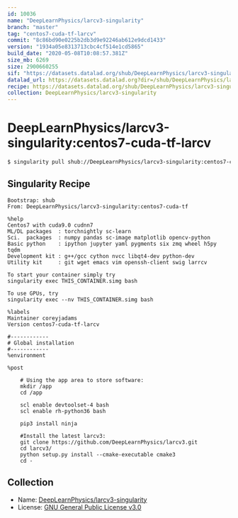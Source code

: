 ```yaml
---
id: 10036
name: "DeepLearnPhysics/larcv3-singularity"
branch: "master"
tag: "centos7-cuda-tf-larcv"
commit: "8c86bd90e0225b2db3d9e92246ab612e9dcd1433"
version: "1934a05e8313713cbc4cf514e1cd5865"
build_date: "2020-05-08T10:08:57.381Z"
size_mb: 6269
size: 2900660255
sif: "https://datasets.datalad.org/shub/DeepLearnPhysics/larcv3-singularity/centos7-cuda-tf-larcv/2020-05-08-8c86bd90-1934a05e/1934a05e8313713cbc4cf514e1cd5865.simg"
datalad_url: https://datasets.datalad.org?dir=/shub/DeepLearnPhysics/larcv3-singularity/centos7-cuda-tf-larcv/2020-05-08-8c86bd90-1934a05e/
recipe: https://datasets.datalad.org/shub/DeepLearnPhysics/larcv3-singularity/centos7-cuda-tf-larcv/2020-05-08-8c86bd90-1934a05e/Singularity
collection: DeepLearnPhysics/larcv3-singularity
---
```


# DeepLearnPhysics/larcv3-singularity:centos7-cuda-tf-larcv

```bash
$ singularity pull shub://DeepLearnPhysics/larcv3-singularity:centos7-cuda-tf-larcv
```

## Singularity Recipe

```singularity
Bootstrap: shub
From: DeepLearnPhysics/larcv3-singularity:centos7-cuda-tf

%help
Centos7 with cuda9.0 cudnn7
ML/DL packages  : torchnightly sc-learn
Sci.  packages  : numpy pandas sc-image matplotlib opencv-python
Basic python    : ipython jupyter yaml pygments six zmq wheel h5py tqdm 
Development kit : g++/gcc cython nvcc libqt4-dev python-dev
Utility kit     : git wget emacs vim openssh-client swig larrcv

To start your container simply try
singularity exec THIS_CONTAINER.simg bash

To use GPUs, try
singularity exec --nv THIS_CONTAINER.simg bash

%labels
Maintainer coreyjadams
Version centos7-cuda-tf-larcv

#------------
# Global installation
#------------
%environment

%post
    
    # Using the app area to store software:
    mkdir /app
    cd /app

    scl enable devtoolset-4 bash
    scl enable rh-python36 bash

    pip3 install ninja

    #Install the latest larcv3:
    git clone https://github.com/DeepLearnPhysics/larcv3.git
    cd larcv3/
    python setup.py install --cmake-executable cmake3
    cd -
```

## Collection

 - Name: [DeepLearnPhysics/larcv3-singularity](https://github.com/DeepLearnPhysics/larcv3-singularity)
 - License: [GNU General Public License v3.0](https://api.github.com/licenses/gpl-3.0)


